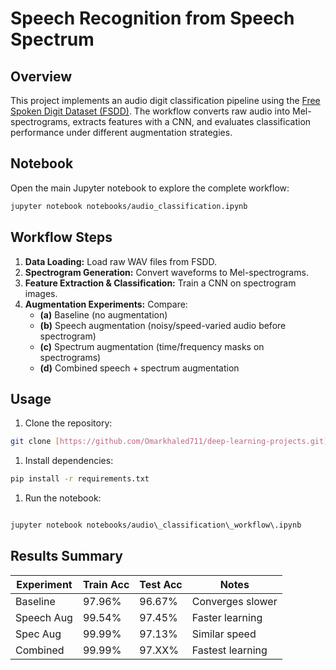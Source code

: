 # Speech Recognition from Speech Spectrum

## Overview

This project implements an audio digit classification pipeline using the [Free Spoken Digit Dataset (FSDD)](https://www.kaggle.com/datasets/joserzapata/free-spoken-digit-dataset-fsdd). The workflow converts raw audio into Mel-spectrograms, extracts features with a CNN, and evaluates classification performance under different augmentation strategies.

## Notebook

Open the main Jupyter notebook to explore the complete workflow:

```bash
jupyter notebook notebooks/audio_classification.ipynb
```

## Workflow Steps

1. **Data Loading:** Load raw WAV files from FSDD.
2. **Spectrogram Generation:** Convert waveforms to Mel-spectrograms.
3. **Feature Extraction & Classification:** Train a CNN on spectrogram images.
4. **Augmentation Experiments:** Compare:
   - **(a)** Baseline (no augmentation)
   - **(b)** Speech augmentation (noisy/speed-varied audio before spectrogram)
   - **(c)** Spectrum augmentation (time/frequency masks on spectrograms)
   - **(d)** Combined speech + spectrum augmentation

## Usage

1. Clone the repository:

```bash
git clone [https://github.com/Omarkhaled711/deep-learning-projects.git](https://github.com/Omarkhaled711/deep-learning-projects.git); cd deep-learning-projects; cd speech-recognition-from-speech-spectrum;

```

1. Install dependencies:

```bash
pip install -r requirements.txt
```

1. Run the notebook:

```bash

jupyter notebook notebooks/audio\_classification\_workflow\.ipynb

```

## Results Summary

| Experiment | Train Acc | Test Acc | Notes |
|------------|-----------|----------|-------|
| Baseline   | 97.96%    | 96.67%   | Converges slower |
| Speech Aug | 99.54%    | 97.45%   | Faster learning  |
| Spec Aug   | 99.99%    | 97.13%   | Similar speed    |
| Combined   | 99.99%    | 97.XX%   | Fastest learning |
